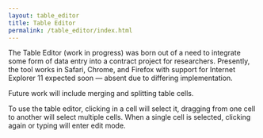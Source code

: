 ```yaml
---
layout: table_editor
title: Table Editor
permalink: /table_editor/index.html
---
```


The Table Editor (work in progress) was born out of a need to integrate some form of data entry into a contract project for researchers. Presently, the tool works in Safari, Chrome, and Firefox with support for Internet Explorer 11 expected soon — absent due to differing implementation.

Future work will include merging and splitting table cells.

To use the table editor, clicking in a cell will select it, dragging from one cell to another will select multiple cells. When a single cell is selected, clicking again or typing will enter edit mode.

<div class="table_div">
</div>

<script src="jwerty.js" type="application/ecmascript"></script>
<script src="util.js" type="application/ecmascript"></script>
<script src="table_support.js" type="application/ecmascript"></script>
<script src="table.js" type="application/ecmascript"></script>
<script src="editor.js" type="application/ecmascript"></script>

